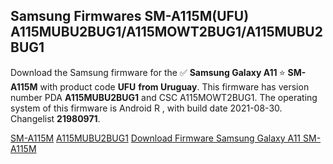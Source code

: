 <h2>Samsung Firmwares SM-A115M(UFU) A115MUBU2BUG1/A115MOWT2BUG1/A115MUBU2BUG1</h2>
Download the Samsung firmware for the ✅ <strong>Samsung Galaxy A11 </strong> ⭐ <strong>SM-A115M</strong> with product code <strong>UFU</strong> <strong> from Uruguay</strong>. This firmware has version number PDA <strong>A115MUBU2BUG1</strong> and CSC A115MOWT2BUG1. The operating system of this firmware is Android R , with build date 2021-08-30. Changelist <strong>21980971</strong>.


[SM-A115M](https://samfirm.shop/samsung/model/SM-A115M)
[A115MUBU2BUG1](https://samfirm.shop/samsung/pda/A115MUBU2BUG1)
[Download Firmware Samsung Galaxy A11 SM-A115M](https://samfirm.shop/samsung/firmware/451659)
